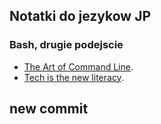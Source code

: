 ## Notatki do jezykow JP

### Bash, drugie podejscie

* [The Art of Command Line](https://github.com/jlevy/the-art-of-command-line ).
* [Tech is the new literacy](https://www.learnenough.com/).
## new commit
